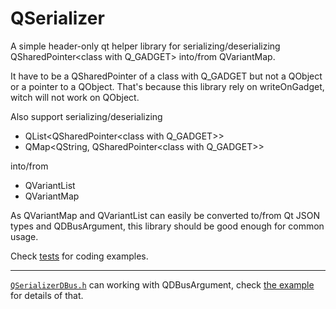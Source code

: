 # QSerializer

A simple header-only qt helper library for serializing/deserializing
QSharedPointer\<class with Q_GADGET\> into/from QVariantMap.

It have to be a QSharedPointer of a class with  Q_GADGET
but not a QObject or a pointer to a QObject.
That's because this library rely on writeOnGadget,
witch will not work on QObject.

Also support serializing/deserializing

- QList\<QSharedPointer\<class with Q_GADGET\>\>
- QMap\<QString, QSharedPointer\<class with Q_GADGET\>\>

into/from

- QVariantList
- QVariantMap

As QVariantMap and QVariantList can easily
be converted to/from Qt JSON types and QDBusArgument,
this library should be good enough for common usage.

Check [tests](tests/tests.cpp) for coding examples.

---

[`QSerializerDBus.h`](include/QSerializer/QSerializerDBus.h)
can working with QDBusArgument,
check [the example](examples/dbus_message) for details of that.
